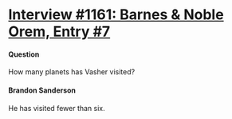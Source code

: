 # [Interview #1161: Barnes & Noble Orem, Entry #7](https://www.theoryland.com/intvmain.php?i=1161#7)

#### Question

How many planets has Vasher visited?

#### Brandon Sanderson

He has visited fewer than six.

